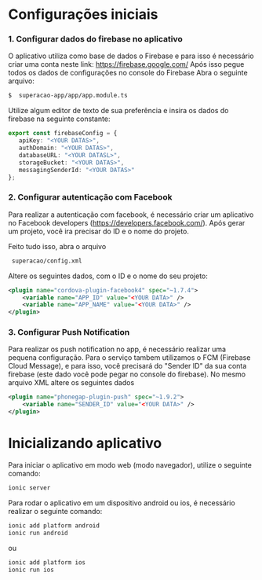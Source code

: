 # Configurações iniciais
### 1. Configurar dados do firebase no aplicativo
O aplicativo utiliza como base de dados o Firebase e para isso é necessário criar uma conta neste link:
https://firebase.google.com/
Após isso pegue todos os dados de configurações no console do Firebase
Abra o seguinte arquivo:
```sh
$  superacao-app/app/app.module.ts
```

Utilize algum editor de texto de sua preferência e insira os dados do firebase na seguinte constante:

```typescript
export const firebaseConfig = {
   apiKey: "<YOUR DATAS>",
   authDomain: "<YOUR DATAS>",
   databaseURL: "<YOUR DATASL>",
   storageBucket: "<YOUR DATAS>",
   messagingSenderId: "<YOUR DATAS>"
};
```

### 2. Configurar autenticação com Facebook
Para realizar a autenticação com facebook, é necessário criar um aplicativo no Facebook developers (https://developers.facebook.com/). Após gerar um projeto, você ira precisar do ID e o nome do projeto.

Feito tudo isso, abra o arquivo
```sh
 superacao/config.xml
 ```

Altere os seguintes dados, com o ID e o nome do seu projeto:
```xml
<plugin name="cordova-plugin-facebook4" spec="~1.7.4">
    <variable name="APP_ID" value="<YOUR DATA>" />
    <variable name="APP_NAME" value="<YOUR DATA>" />
</plugin>
```

### 3. Configurar Push Notification
Para realizar os push notification no app, é necessário realizar uma pequena configuração. Para o serviço tambem utilizamos o FCM (Firebase Cloud Message), e para isso, você precisará do "Sender ID" da sua conta firebase (este dado você pode pegar no console do firebase). No mesmo arquivo XML altere os seguintes dados

```xml
<plugin name="phonegap-plugin-push" spec="~1.9.2">
    <variable name="SENDER_ID" value="<YOUR DATA>" />
</plugin>
```

# Inicializando aplicativo
Para iniciar o aplicativo em modo web (modo navegador), utilize o seguinte comando:

```sh
ionic server
```

Para rodar o aplicativo em um dispositivo android ou ios, é necessário realizar o seguinte comando:
```sh
ionic add platform android
ionic run android
```
ou

```sh
ionic add platform ios
ionic run ios
```
